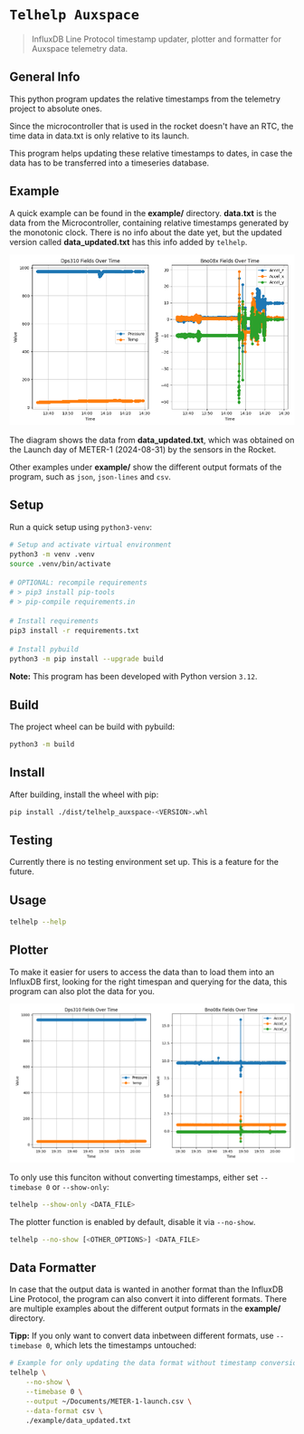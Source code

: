 # `Telhelp Auxspace`

> InfluxDB Line Protocol timestamp updater, plotter and formatter for Auxspace telemetry data.

## General Info

This python program updates the relative timestamps from the telemetry
project to absolute ones.

Since the microcontroller that is used in the rocket doesn't have an RTC,
the time data in data.txt is only relative to its launch.

This program helps updating these relative timestamps to dates,
in case the data has to be transferred into a timeseries database.

## Example

A quick example can be found in the **example/** directory.
**data.txt** is the data from the Microcontroller, containing relative
timestamps generated by the monotonic clock.
There is no info about the date yet, but the updated version called
**data_updated.txt** has this info added by `telhelp`.

![example.png](/doc/img/example.png)

The diagram shows the data from **data_updated.txt**, which was obtained
on the Launch day of METER-1 (2024-08-31) by the sensors in the Rocket.

Other examples under **example/** show the different output formats of the
program, such as `json`, `json-lines` and `csv`.

## Setup

Run a quick setup using `python3-venv`:

```bash
# Setup and activate virtual environment
python3 -m venv .venv
source .venv/bin/activate

# OPTIONAL: recompile requirements
# > pip3 install pip-tools
# > pip-compile requirements.in

# Install requirements
pip3 install -r requirements.txt

# Install pybuild
python3 -m pip install --upgrade build
```

**Note:** This program has been developed with Python version `3.12`.

## Build

The project wheel can be build with pybuild:

```bash
python3 -m build
```

## Install

After building, install the wheel with pip:

```bash
pip install ./dist/telhelp_auxspace-<VERSION>.whl
```

## Testing

Currently there is no testing environment set up.
This is a feature for the future.

## Usage

```bash
telhelp --help
```

## Plotter

To make it easier for users to access the data than to load them into
an InfluxDB first, looking for the right timespan and querying for the data,
this program can also plot the data for you.

![plotter.png](/doc/img/plotter.png)

To only use this funciton without converting timestamps, either set
`--timebase 0` or `--show-only`:

```bash
telhelp --show-only <DATA_FILE>
```

The plotter function is enabled by default, disable it via `--no-show`.

```bash
telhelp --no-show [<OTHER_OPTIONS>] <DATA_FILE>
```

## Data Formatter

In case that the output data is wanted in another format than the
InfluxDB Line Protocol, the program can also convert it into different
formats.
There are multiple examples about the different output formats
in the **example/** directory.

**Tipp:** If you only want to convert data inbetween different formats,
use `--timebase 0`, which lets the timestamps untouched:

```bash
# Example for only updating the data format without timestamp conversion
telhelp \
    --no-show \
    --timebase 0 \
    --output ~/Documents/METER-1-launch.csv \
    --data-format csv \
    ./example/data_updated.txt
```
